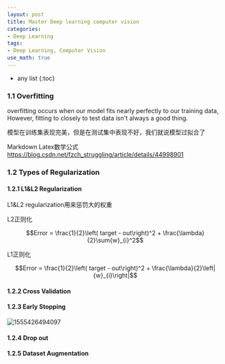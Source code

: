```yaml
---
layout: post
title: Master Deep learning computer vision
categories:
- Deep Learning
tags:
- Deep Learning, Computer Vision
use_math: true
---
```

* any list
{:toc}
### 1.1 Overfitting

overfitting occurs when our model fits nearly perfectly to our training data, However, fitting to closely to test data isn't always a good thing. 

模型在训练集表现完美，但是在测试集中表现不好，我们就说模型过拟合了

Markdown Latex数学公式 <https://blog.csdn.net/fzch_struggling/article/details/44998901>

### 1.2 Types of Regularization

#### 1.2.1 L1&L2 Regularization 

L1&L2 regularization用来惩罚大的权重

L2正则化

$$Error = \frac{1}{2}\left( target - out\right)^2 + \frac{\lambda}{2}\sum{w}_{i}^2​$$

L1正则化

$$Error = \frac{1}{2}\left( target - out\right)^2 + \frac{\lambda}{2}\left|{w}_{i}\right|​$$

#### 1.2.2 Cross Validation   

#### 1.2.3 Early Stopping

![1555426494097](..\..\media\pic2019\master_deeplearning_cv\1555426494097.png)

#### 1.2.4 Drop out

#### 1.2.5 Dataset Augmentation 




